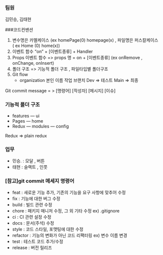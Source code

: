 
### 팀원
김민승, 김태현

###코드컨밴션

1. 변수명은 카멜케이스 (ex homePage(0) homepage(x) , 파일명은 퍼스칼케이스 ( ex Home (0) home(x))
1. 이벤트 함수 “on” + [이벤트종류] + Handler
1. Props 이벤트 함수 => props 명 = on + [이벤트종류] (ex onRemove , onChange, onInsert)
1. 폴더 구조 => 기능적 폴더 구조 , 파일타입별 폴더구조
1. Git flow
    - organization
    본인 이름 작업 브랜치
    Dev =>  테스트
    Main => 최종

Git commit message = > [명령어]  [작성자]  [메시지]  [이슈]



### 기능적 폴더 구조
- features
— ui
- Pages
— home
- Redux
      — modules
      — config

Redux =>  plain redux

### 업무
- 민승.   :  모달 , 버튼
- 태현  : 슬랙트 , 인풋

### [참고]git commit 메세지 명령어
  - feat : 새로운 기능 추가, 기존의 기능을 요구 사항에 맞추어 수정
  - fix : 기능에 대한 버그 수정
  - build : 빌드 관련 수정
  - chore : 패키지 매니저 수정, 그 외 기타 수정 ex) .gitignore
  - ci : CI 관련 설정 수정
  - docs : 문서(주석) 수정
  - style : 코드 스타일, 포맷팅에 대한 수정
  - refactor : 기능의 변화가 아닌 코드 리팩터링 ex) 변수 이름 변경
  - test : 테스트 코드 추가/수정
  - release : 버전 릴리즈

